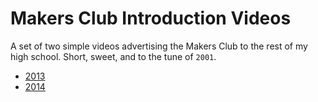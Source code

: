 Makers Club Introduction Videos
===

A set of two simple videos advertising the Makers Club to the rest of my high school. Short, sweet, and to the tune of `2001`.

* [2013](http://youtu.be/awtUx81Rdao)
* [2014](https://vimeo.com/109531114)